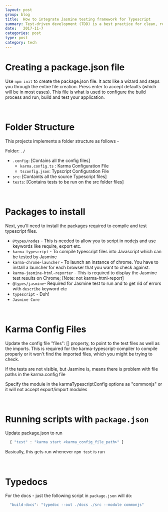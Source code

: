 ```yaml
---
layout: post
group: blog
title:  How to integrate Jasmine testing framework for Typescript
summary: Test-driven development (TDD) is a best practice for clean, robust production-grade code. However, setting up these testing frameworks can be daunting. Here are some of the lessons I learned while setting up Jasmine testing framework for Typescript
date:   2017-11-7
categories: post
type: post
category: tech
---
```


# Creating a package.json file

Use `npm init` to create the package.json file. It acts like a wizard and steps you through the entire file creation. Press enter to accept defaults (which will be in most cases). This file is what is used to configure the build process and run, build and test your application. 

<br />

# Folder Structure
This projects implements a folder structure as follows - 

Folder: `./`
  - `.config`: [Contains all the config files]
     - `karma.config.ts` : Karma Configuration File
     - `tsconfig.json`: Typscript Configuration File
  - `src`: [Containts all the source Typescript files]
  - `tests`: [Contains tests to be run on the src folder files]

<br />

# Packages to install 

Next, you'll need to install the packages required to compile and test typescript files. 
- `@types/nodes` - This is needed to allow you to script in nodejs and use keywords like require, export etc. 
- `karma-typescript` - To compile typescript files into Javascript which can be tested by Jasmine
- `karma-chrome-launcher` - To launch an instance of chrome. You have to install a launcher for each browser that you want to check against.
- `karma-jasmine-html-reporter` - This is required to display the Jasmine test results on Chrome; [Note: not karma-html-report]
- `@types/jasmine`- Required for Jasmine test to run and to get rid of errors with `describe` keyword etc
- `typescript` - Duh!
- `Jasmine Core`

<br />

# Karma Config Files 

Update the config file "files": [] property, to point to the test files as well as the imports. This is required for the karma-typescript-compiler to compile properly or it won't find the imported files, which you might be trying to check. 

If the tests are not visible, but Jasmine is, means there is problem with file paths in the karma.config file

Specify the module in the karmaTypescriptConfig options as "commonjs" or it will not accept export/import modules

<br />

# Running scripts with `package.json`

Update package.json to run 

```js
  { "test" : "karma start <karma_config_file_path>" }
``` 

Basically, this gets run whenever `npm test` is run

<br />

# Typedocs

For the docs - just the following script in `package.json` will do:

```js
  "build-docs": "typedoc --out ./docs ./src --module commonjs"
```